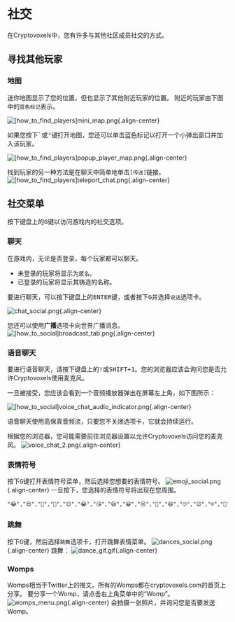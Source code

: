 # 社交

在Cryptovoxels中，您有许多与其他社区成员社交的方式。

## 寻找其他玩家

### 地图
迷你地图显示了您的位置，但也显示了其他附近玩家的位置。
附近的玩家由下图中的`蓝色标记`表示。

![[how_to_find_players]mini_map.png](/tutorials/[how_to_find_players]mini_map.png){.align-center}

如果您按下<kbd>`</kbd>或<kbd>²</kbd>键打开地图，您还可以单击蓝色标记以打开一个小弹出窗口并加入该玩家。

![[how_to_find_players]popup_player_map.png](/tutorials/[how_to_find_players]popup_player_map.png){.align-center}

找到玩家的另一种方法是在聊天中简单地单击`[传送]`链接。
![[how_to_find_players]teleport_chat.png](/tutorials/[how_to_find_players]teleport_chat.png){.align-center}

## 社交菜单

按下键盘上的<kbd>G</kbd>键以访问游戏内的社交选项。

### 聊天
在游戏内，无论是否登录，每个玩家都可以聊天。
- 未登录的玩家将显示为`匿名`。
- 已登录的玩家将显示其铸造的名称。

要进行聊天，可以按下键盘上的<kbd>ENTER</kbd>键，或者按下<kbd>G</kbd>并选择`说话`选项卡。

![chat_social.png](/chat_social.png){.align-center}

您还可以使用**广播**选项卡向世界广播消息。
![[how_to_social]broadcast_tab.png](/tutorials/[how_to_social]broadcast_tab.png){.align-center}

### 语音聊天
要进行语音聊天，请按下键盘上的<kbd>!</kbd>或<kbd>SHIFT+1</kbd>。您的浏览器应该会询问您是否允许Cryptovoxels使用麦克风。

一旦被接受，您应该会看到一个音频播放器弹出在屏幕左上角，如下图所示：

![[how_to_social]voice_chat_audio_indicator.png](/tutorials/[how_to_social]voice_chat_audio_indicator.png){.align-center}

语音聊天使用高保真音频流，只要您不关闭选项卡，它就会持续运行。

根据您的浏览器，您可能需要前往浏览器设置以允许Cryptovoxels访问您的麦克风。
![voice_chat_2.png](/voice_chat_2.png){.align-center}

### 表情符号
按下<kbd>G</kbd>键打开表情符号菜单，然后选择您想要的表情符号。
![emoji_social.png](/emoji_social.png){.align-center}
一旦按下，您选择的表情符号将出现在您周围。

```
"😂","😍","🤩","🤣","😊","😭","😘","😅","😁","😢","🤔","😆","🙄","😉","☺️","🤗","😔","😎","😇","🤭","😱","😌","👍","👏","👋","🙌","✌️","👌","🙏","🔥","🎉","💯","⚡️","❤️","💔","💖","💙","🌹","🌸","🎶","🤦","🤷","✨","💪","😋","💗","💚","😏","💛","🙂","💓","😄","😀","🖤","😃","🙈","👇","😒","❣️",
```

### 跳舞
按下<kbd>G</kbd>键，然后选择`跳舞`选项卡，打开跳舞表情菜单。
![dances_social.png](/dances_social.png){.align-center}
跳舞：
![dance_gif.gif](/dance_gif.gif){.align-center}

### Womps
Womps相当于Twitter上的推文。所有的Womps都在cryptovoxels.com的首页上分享。
要分享一个Womp，请点击右上角菜单中的“Womp”。
![womps_menu.png](/womps_menu.png){.align-center}
会拍摄一张照片，并询问您是否要发送Womp。